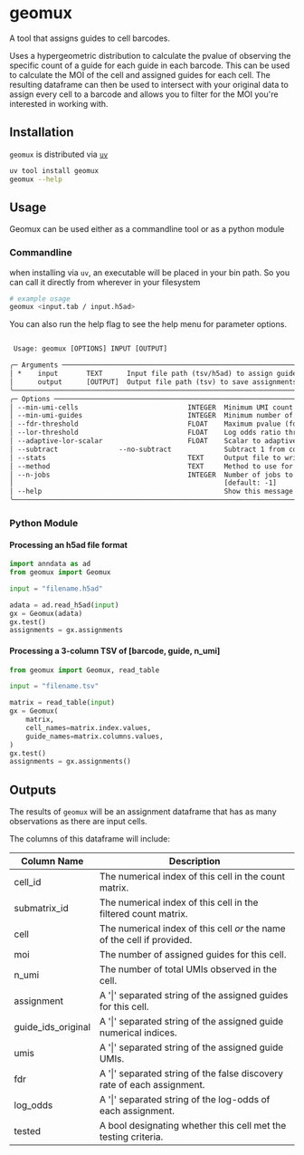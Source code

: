 # geomux

A tool that assigns guides to cell barcodes.

Uses a hypergeometric distribution to calculate the pvalue of observing the specific count of a guide for each guide in each barcode.
This can be used to calculate the MOI of the cell and assigned guides for each cell.
The resulting dataframe can then be used to intersect with your original data to assign every cell to a barcode and allows you to filter for the MOI you're interested in working with.

## Installation

`geomux` is distributed via [`uv`](https://docs.astral.sh/uv/)

```bash
uv tool install geomux
geomux --help
```

## Usage

Geomux can be used either as a commandline tool or as a python module

### Commandline

when installing via `uv`, an executable will be placed in your bin path. So you can call it directly from wherever in your filesystem

```bash
# example usage
geomux <input.tab / input.h5ad>
```

You can also run the help flag to see the help menu for parameter options.

```txt

 Usage: geomux [OPTIONS] INPUT [OUTPUT]

╭─ Arguments ────────────────────────────────────────────────────────────────────────────────────────────────────────────────────────────────────────╮
│ *    input       TEXT      Input file path (tsv/h5ad) to assign guides. [required]                                                                 │
│      output      [OUTPUT]  Output file path (tsv) to save assignments. [default: geomux.tsv]                                                       │
╰────────────────────────────────────────────────────────────────────────────────────────────────────────────────────────────────────────────────────╯
╭─ Options ──────────────────────────────────────────────────────────────────────────────────────────────────────────────────────────────────────────╮
│ --min-umi-cells                           INTEGER  Minimum UMI count to consider a barcode [default: 5]                                            │
│ --min-umi-guides                          INTEGER  Minimum number of barcodes to consider a guide [default: 5]                                     │
│ --fdr-threshold                           FLOAT    Maximum pvalue (fdr) to consider a guide-assignment [default: 0.05]                             │
│ --lor-threshold                           FLOAT    Log odds ratio threshold to use (None for adaptive thresholding)                                │
│ --adaptive-lor-scalar                     FLOAT    Scalar to adaptively set log odds ratio threshold                                               │
│ --subtract               --no-subtract             Subtract 1 from counts before testing. [default: subtract]                                      │
│ --stats                                   TEXT     Output file to write assignment statistics to as json                                           │
│ --method                                  TEXT     Method to use for assignment (geomux/mixture) [default: geomux]                                 │
│ --n-jobs                                  INTEGER  Number of jobs to use for parallel processing (mixture model only). -1 for all available cores. │
│                                                    [default: -1]                                                                                   │
│ --help                                             Show this message and exit.                                                                     │
╰────────────────────────────────────────────────────────────────────────────────────────────────────────────────────────────────────────────────────╯
```

### Python Module

#### Processing an h5ad file format

```python
import anndata as ad
from geomux import Geomux

input = "filename.h5ad"

adata = ad.read_h5ad(input)
gx = Geomux(adata)
gx.test()
assignments = gx.assignments
```

#### Processing a 3-column TSV of [barcode, guide, n_umi]

```python
from geomux import Geomux, read_table

input = "filename.tsv"

matrix = read_table(input)
gx = Geomux(
    matrix,
    cell_names=matrix.index.values,
    guide_names=matrix.columns.values,
)
gx.test()
assignments = gx.assignments()
```

## Outputs

The results of `geomux` will be an assignment dataframe that has as many
observations as there are input cells.

The columns of this dataframe will include:

| Column Name        | Description                                                             |
| ------------------ | ----------------------------------------------------------------------- |
| cell_id            | The numerical index of this cell in the count matrix.                   |
| submatrix_id       | The numerical index of this cell in the filtered count matrix.          |
| cell               | The numerical index of this cell _or_ the name of the cell if provided. |
| moi                | The number of assigned guides for this cell.                            |
| n_umi              | The number of total UMIs observed in the cell.                          |
| assignment         | A '\|' separated string of the assigned guides for this cell.           |
| guide_ids_original | A '\|' separated string of the assigned guide numerical indices.        |
| umis               | A '\|' separated string of the assigned guide UMIs.                     |
| fdr                | A '\|' separated string of the false discovery rate of each assignment. |
| log_odds           | A '\|' separated string of the log-odds of each assignment.             |
| tested             | A bool designating whether this cell met the testing criteria.          |
